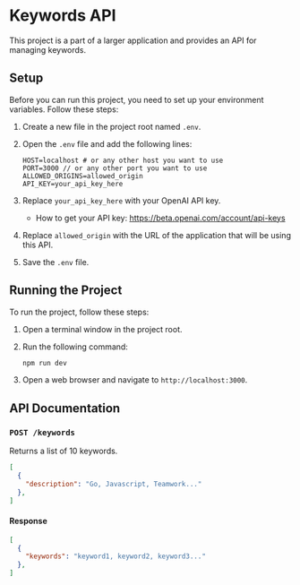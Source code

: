 # Keywords API

This project is a part of a larger application and provides an API for managing keywords.

## Setup

Before you can run this project, you need to set up your environment variables. Follow these steps:

1. Create a new file in the project root named `.env`.

2. Open the `.env` file and add the following lines:

    ```dotenv
    HOST=localhost # or any other host you want to use
    PORT=3000 // or any other port you want to use
    ALLOWED_ORIGINS=allowed_origin
    API_KEY=your_api_key_here
    ```

3. Replace `your_api_key_here` with your OpenAI API key.

    - How to get your API key: <https://beta.openai.com/account/api-keys>

4. Replace `allowed_origin` with the URL of the application that will be using this API.

5. Save the `.env` file.

## Running the Project

To run the project, follow these steps:

1. Open a terminal window in the project root.

2. Run the following command:

    ```bash
    npm run dev
    ```

3. Open a web browser and navigate to `http://localhost:3000`.

## API Documentation

### `POST /keywords`

Returns a list of 10 keywords.

```json
[
  {
    "description": "Go, Javascript, Teamwork..."
  },
]
```

#### Response

```json
[
  {
    "keywords": "keyword1, keyword2, keyword3..."
  },
]
```
